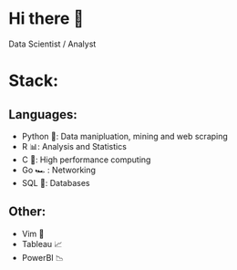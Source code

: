 # Hi there 👋
Data Scientist / Analyst

# Stack:
## Languages:
- Python 🐍: Data manipluation, mining and web scraping
- R 📊: Analysis and Statistics
- C 🐐: High performance computing
- Go 🏎️ : Networking
- SQL 🧰: Databases
## Other:
- Vim 📝
- Tableau 📈
- PowerBI 📉

